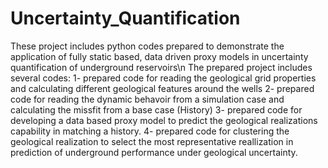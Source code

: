 # Uncertainty_Quantification
These project includes python codes prepared to demonstrate the application of fully static based, data driven proxy models in uncertainty quantification of underground reservoirs\n
The prepared project includes several codes:
  1- prepared code for reading the geological grid properties and calculating different geological features around the wells 
  2- prepared code for reading the dynamic behavoir from a simulation case and calculating the missfit from a base case (History)
  3- prepared code for developing a data based proxy model to predict the geological realizations capability in matching a history. 
  4- prepared code for clustering the geological realization to select the most representative reallization in prediction of underground performance under geological uncertainty. 
